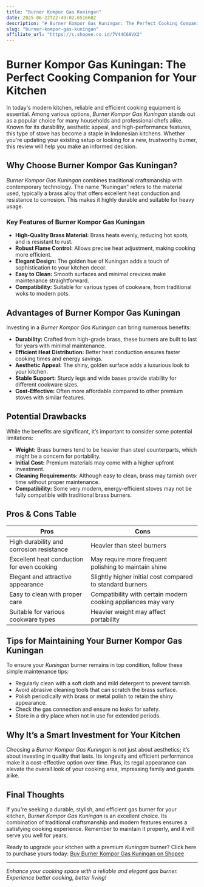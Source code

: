 ```yaml
---
title: "Burner Kompor Gas Kuningan"
date: 2025-06-22T22:49:02.651668Z
description: "# Burner Kompor Gas Kuningan: The Perfect Cooking Companion for Your Kitchen..."
slug: "burner-kompor-gas-kuningan"
affiliate_url: "https://s.shopee.co.id/7V44C68VX2"
---
```

# Burner Kompor Gas Kuningan: The Perfect Cooking Companion for Your Kitchen

In today's modern kitchen, reliable and efficient cooking equipment is essential. Among various options, *Burner Kompor Gas Kuningan* stands out as a popular choice for many households and professional chefs alike. Known for its durability, aesthetic appeal, and high-performance features, this type of stove has become a staple in Indonesian kitchens. Whether you're updating your existing setup or looking for a new, trustworthy burner, this review will help you make an informed decision.

## Why Choose Burner Kompor Gas Kuningan?

*Burner Kompor Gas Kuningan* combines traditional craftsmanship with contemporary technology. The name "Kuningan" refers to the material used, typically a brass alloy that offers excellent heat conduction and resistance to corrosion. This makes it highly durable and suitable for heavy usage.

### Key Features of Burner Kompor Gas Kuningan

- **High-Quality Brass Material:** Brass heats evenly, reducing hot spots, and is resistant to rust.
- **Robust Flame Control:** Allows precise heat adjustment, making cooking more efficient.
- **Elegant Design:** The golden hue of Kuningan adds a touch of sophistication to your kitchen decor.
- **Easy to Clean:** Smooth surfaces and minimal crevices make maintenance straightforward.
- **Compatibility:** Suitable for various types of cookware, from traditional woks to modern pots.

## Advantages of Burner Kompor Gas Kuningan

Investing in a *Burner Kompor Gas Kuningan* can bring numerous benefits:

- **Durability:** Crafted from high-grade brass, these burners are built to last for years with minimal maintenance.
- **Efficient Heat Distribution:** Better heat conduction ensures faster cooking times and energy savings.
- **Aesthetic Appeal:** The shiny, golden surface adds a luxurious look to your kitchen.
- **Stable Support:** Sturdy legs and wide bases provide stability for different cookware sizes.
- **Cost-Effective:** Often more affordable compared to other premium stoves with similar features.

## Potential Drawbacks

While the benefits are significant, it’s important to consider some potential limitations:

- **Weight:** Brass burners tend to be heavier than steel counterparts, which might be a concern for portability.
- **Initial Cost:** Premium materials may come with a higher upfront investment.
- **Cleaning Requirements:** Although easy to clean, brass may tarnish over time without proper maintenance.
- **Compatibility:** Some very modern, energy-efficient stoves may not be fully compatible with traditional brass burners.

## Pros & Cons Table

| Pros | Cons |
| --- | --- |
| High durability and corrosion resistance | Heavier than steel burners |
| Excellent heat conduction for even cooking | May require more frequent polishing to maintain shine |
| Elegant and attractive appearance | Slightly higher initial cost compared to standard burners |
| Easy to clean with proper care | Compatibility with certain modern cooking appliances may vary |
| Suitable for various cookware types | Heavier weight may affect portability |

## Tips for Maintaining Your Burner Kompor Gas Kuningan

To ensure your *Kuningan* burner remains in top condition, follow these simple maintenance tips:

- Regularly clean with a soft cloth and mild detergent to prevent tarnish.
- Avoid abrasive cleaning tools that can scratch the brass surface.
- Polish periodically with brass or metal polish to retain the shiny appearance.
- Check the gas connection and ensure no leaks for safety.
- Store in a dry place when not in use for extended periods.

## Why It’s a Smart Investment for Your Kitchen

Choosing a *Burner Kompor Gas Kuningan* is not just about aesthetics; it’s about investing in quality that lasts. Its longevity and efficient performance make it a cost-effective option over time. Plus, its regal appearance can elevate the overall look of your cooking area, impressing family and guests alike.

## Final Thoughts

If you're seeking a durable, stylish, and efficient gas burner for your kitchen, *Burner Kompor Gas Kuningan* is an excellent choice. Its combination of traditional craftsmanship and modern features ensures a satisfying cooking experience. Remember to maintain it properly, and it will serve you well for years.

Ready to upgrade your kitchen with a premium *Kuningan* burner? Click here to purchase yours today: [Buy Burner Kompor Gas Kuningan on Shopee](https://s.shopee.co.id/7V44C68VX2)

---

*Enhance your cooking space with a reliable and elegant gas burner. Experience better cooking, better living!*